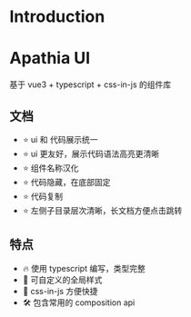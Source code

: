 # Introduction

# Apathia UI

基于 vue3 + typescript + css-in-js 的组件库

## 文档

- :star: ui 和 代码展示统一
- :star: ui 更友好，展示代码语法高亮更清晰
- :star: 组件名称汉化
- :star: 代码隐藏，在底部固定
- :star: 代码复制
- :star: 左侧子目录层次清晰，长文档方便点击跳转

## 特点

- :fire: 使用 typescript 编写，类型完整
- :rainbow: 可自定义的全局样式
- :rocket: css-in-js 方便快捷
- :hammer_and_wrench: 包含常用的 composition api
